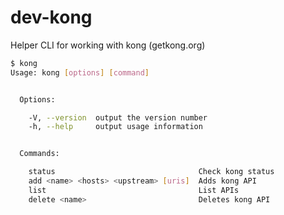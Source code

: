 # dev-kong

Helper CLI for working with kong (getkong.org)

```bash
$ kong
Usage: kong [options] [command]


  Options:

    -V, --version  output the version number
    -h, --help     output usage information


  Commands:

    status                                Check kong status
    add <name> <hosts> <upstream> [uris]  Adds kong API
    list                                  List APIs
    delete <name>                         Deletes kong API
```
